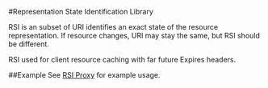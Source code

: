 #Representation State Identification Library

RSI is an subset of URI identifies an exact state of the resource representation.
If resource changes, URI may stay the same, but RSI should be different.

RSI used for client resource caching with far future Expires headers.

##Example
See [RSI Proxy](https://github.com/temich/rsi-proxy.git) for example usage.